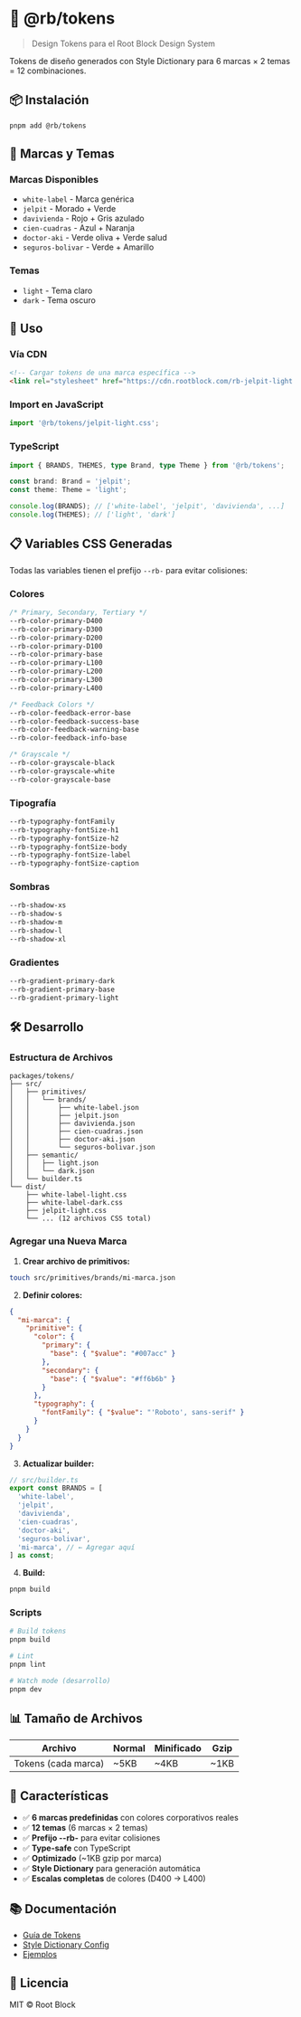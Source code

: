 # 🎨 @rb/tokens

> Design Tokens para el Root Block Design System

Tokens de diseño generados con Style Dictionary para 6 marcas × 2 temas = 12 combinaciones.

## 📦 Instalación

```bash
pnpm add @rb/tokens
```

## 🎨 Marcas y Temas

### Marcas Disponibles

- `white-label` - Marca genérica
- `jelpit` - Morado + Verde
- `davivienda` - Rojo + Gris azulado
- `cien-cuadras` - Azul + Naranja
- `doctor-aki` - Verde oliva + Verde salud
- `seguros-bolivar` - Verde + Amarillo

### Temas

- `light` - Tema claro
- `dark` - Tema oscuro

## 🚀 Uso

### Vía CDN

```html
<!-- Cargar tokens de una marca específica -->
<link rel="stylesheet" href="https://cdn.rootblock.com/rb-jelpit-light.min.css" />
```

### Import en JavaScript

```javascript
import '@rb/tokens/jelpit-light.css';
```

### TypeScript

```typescript
import { BRANDS, THEMES, type Brand, type Theme } from '@rb/tokens';

const brand: Brand = 'jelpit';
const theme: Theme = 'light';

console.log(BRANDS); // ['white-label', 'jelpit', 'davivienda', ...]
console.log(THEMES); // ['light', 'dark']
```

## 📋 Variables CSS Generadas

Todas las variables tienen el prefijo `--rb-` para evitar colisiones:

### Colores

```css
/* Primary, Secondary, Tertiary */
--rb-color-primary-D400
--rb-color-primary-D300
--rb-color-primary-D200
--rb-color-primary-D100
--rb-color-primary-base
--rb-color-primary-L100
--rb-color-primary-L200
--rb-color-primary-L300
--rb-color-primary-L400

/* Feedback Colors */
--rb-color-feedback-error-base
--rb-color-feedback-success-base
--rb-color-feedback-warning-base
--rb-color-feedback-info-base

/* Grayscale */
--rb-color-grayscale-black
--rb-color-grayscale-white
--rb-color-grayscale-base
```

### Tipografía

```css
--rb-typography-fontFamily
--rb-typography-fontSize-h1
--rb-typography-fontSize-h2
--rb-typography-fontSize-body
--rb-typography-fontSize-label
--rb-typography-fontSize-caption
```

### Sombras

```css
--rb-shadow-xs
--rb-shadow-s
--rb-shadow-m
--rb-shadow-l
--rb-shadow-xl
```

### Gradientes

```css
--rb-gradient-primary-dark
--rb-gradient-primary-base
--rb-gradient-primary-light
```

## 🛠️ Desarrollo

### Estructura de Archivos

```
packages/tokens/
├── src/
│   ├── primitives/
│   │   └── brands/
│   │       ├── white-label.json
│   │       ├── jelpit.json
│   │       ├── davivienda.json
│   │       ├── cien-cuadras.json
│   │       ├── doctor-aki.json
│   │       └── seguros-bolivar.json
│   ├── semantic/
│   │   ├── light.json
│   │   └── dark.json
│   └── builder.ts
└── dist/
    ├── white-label-light.css
    ├── white-label-dark.css
    ├── jelpit-light.css
    └── ... (12 archivos CSS total)
```

### Agregar una Nueva Marca

1. **Crear archivo de primitivos:**

```bash
touch src/primitives/brands/mi-marca.json
```

2. **Definir colores:**

```json
{
  "mi-marca": {
    "primitive": {
      "color": {
        "primary": {
          "base": { "$value": "#007acc" }
        },
        "secondary": {
          "base": { "$value": "#ff6b6b" }
        }
      },
      "typography": {
        "fontFamily": { "$value": "'Roboto', sans-serif" }
      }
    }
  }
}
```

3. **Actualizar builder:**

```typescript
// src/builder.ts
export const BRANDS = [
  'white-label',
  'jelpit',
  'davivienda',
  'cien-cuadras',
  'doctor-aki',
  'seguros-bolivar',
  'mi-marca', // ← Agregar aquí
] as const;
```

4. **Build:**

```bash
pnpm build
```

### Scripts

```bash
# Build tokens
pnpm build

# Lint
pnpm lint

# Watch mode (desarrollo)
pnpm dev
```

## 📊 Tamaño de Archivos

| Archivo             | Normal | Minificado | Gzip |
| ------------------- | ------ | ---------- | ---- |
| Tokens (cada marca) | ~5KB   | ~4KB       | ~1KB |

## 🎯 Características

- ✅ **6 marcas predefinidas** con colores corporativos reales
- ✅ **12 temas** (6 marcas × 2 temas)
- ✅ **Prefijo --rb-** para evitar colisiones
- ✅ **Type-safe** con TypeScript
- ✅ **Optimizado** (~1KB gzip por marca)
- ✅ **Style Dictionary** para generación automática
- ✅ **Escalas completas** de colores (D400 → L400)

## 📚 Documentación

- [Guía de Tokens](../../docs/tokens.md)
- [Style Dictionary Config](./src/builder.ts)
- [Ejemplos](../../examples/)

## 📄 Licencia

MIT © Root Block
